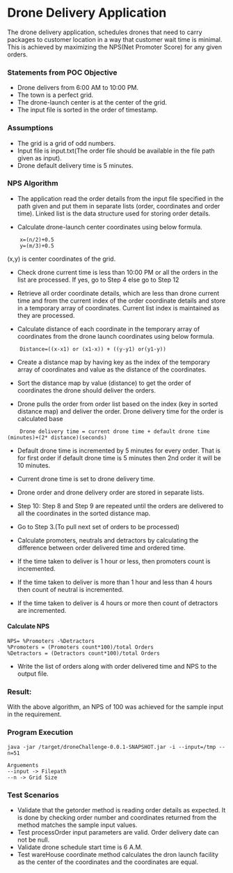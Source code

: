 # Drone Delivery Application

The drone delivery application, schedules drones that need to carry packages to customer location in a way that customer wait time is minimal.  This is achieved by maximizing the NPS(Net Promoter Score) for any given orders.

### Statements from POC Objective

  - Drone delivers from 6:00 AM to 10:00 PM.
  - The town is a perfect grid.
  - The drone-launch center is at the center of the grid.
  - The input file is sorted in the order of timestamp.

### Assumptions

  -  The grid is a grid of odd numbers.
  -  Input file is input.txt(The order file should be available in the file path given as input).
  -  Drone default delivery time is 5 minutes.

### NPS Algorithm

- The application read the order details from the input file specified in the path given and put them in separate lists (order, coordinates and order time). Linked list is the data structure used for storing order details. 

- Calculate drone-launch center coordinates using below formula.
```
    x=(n/2)+0.5
    y=(m/3)+0.5
```
(x,y) is center coordinates of the grid.

- Check drone current time is less than 10:00 PM or all the orders in the list are processed. If yes, go to Step 4 else go to Step 12

- Retrieve all order coordinate details, which are less than drone current time and from the current index of the order coordinate details and store in a temporary array of coordinates. Current list index is maintained as they are processed.

- Calculate distance of each coordinate in the temporary array of coordinates from the drone launch coordinates using below formula.

```
    Distance=((x-x1) or (x1-x)) + ((y-y1) or(y1-y))
```

- Create a distance map by having key as the index of the temporary array of coordinates and value as the distance of the coordinates.

- Sort the distance map by value (distance) to get the order of coordinates the drone should deliver the orders.

- Drone pulls the order from order list based on the index (key in sorted distance map) and deliver the order. Drone delivery time for the order is calculated base

```
    Drone delivery time = current drone time + default drone time (minutes)+(2* distance)(seconds)
```

- Default drone time is incremented by 5 minutes for every order. That is for first order if default drone time is 5 minutes then 2nd order it will be 10 minutes.

- Current drone time is set to drone delivery time.

- Drone order and drone delivery order are stored in separate lists.

- Step 10: Step 8 and Step 9 are repeated until the orders are delivered to all the coordinates in the sorted distance map.

- Go to Step 3.(To pull next set of orders to be processed)

- Calculate promoters, neutrals and detractors by calculating the difference between order delivered time and ordered time.

- If the time taken to deliver is 1 hour or less, then promoters count is incremented.

- If the time taken to deliver is more than 1 hour and less than 4 hours then count of neutral is incremented.

- If the time taken to deliver is 4 hours or more then count of detractors are incremented.


#### Calculate NPS

```
NPS= %Promoters -%Detractors
%Promoters = (Promoters count*100)/total Orders
%Detractors = (Detractors count*100)/total Orders
```

- Write the list of orders along with order delivered time and NPS to the output file.

### Result:

With the above algorithm, an NPS of 100 was achieved for the sample input in the requirement.

###  Program Execution

```
java -jar /target/droneChallenge-0.0.1-SNAPSHOT.jar -i --input=/tmp --n=51

Arguements
--input -> Filepath
--n -> Grid Size
```

### Test Scenarios
- Validate that the getorder method is reading order details as expected. It is done by checking order number and coordinates returned from the method matches the sample input values.
- Test processOrder input parameters are valid. Order delivery date can not be null.
- Validate drone schedule start time is 6 A.M.
- Test wareHouse coordinate method calculates the dron launch facility as the center of the coordinates and the coordinates are equal.
